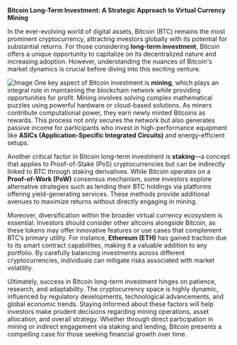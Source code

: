 **Bitcoin Long-Term Investment: A Strategic Approach to Virtual Currency Mining**

In the ever-evolving world of digital assets, Bitcoin (BTC) remains the most prominent cryptocurrency, attracting investors globally with its potential for substantial returns. For those considering **long-term investment**, Bitcoin offers a unique opportunity to capitalize on its decentralized nature and increasing adoption. However, understanding the nuances of Bitcoin's market dynamics is crucial before diving into this exciting venture.


![Image](https://github.com/user-attachments/assets/31692037-0104-4703-abd1-696b6a7dd41b)
One key aspect of Bitcoin investment is **mining**, which plays an integral role in maintaining the blockchain network while providing opportunities for profit. Mining involves solving complex mathematical puzzles using powerful hardware or cloud-based solutions. As miners contribute computational power, they earn newly minted Bitcoins as rewards. This process not only secures the network but also generates passive income for participants who invest in high-performance equipment like **ASICs (Application-Specific Integrated Circuits)** and energy-efficient setups.

Another critical factor in Bitcoin long-term investment is **staking**—a concept that applies to Proof-of-Stake (PoS) cryptocurrencies but can be indirectly linked to BTC through staking derivatives. While Bitcoin operates on a **Proof-of-Work (PoW)** consensus mechanism, some investors explore alternative strategies such as lending their BTC holdings via platforms offering yield-generating services. These methods provide additional avenues to maximize returns without directly engaging in mining.

Moreover, diversification within the broader virtual currency ecosystem is essential. Investors should consider other altcoins alongside Bitcoin, as these tokens may offer innovative features or use cases that complement BTC’s primary utility. For instance, **Ethereum (ETH)** has gained traction due to its smart contract capabilities, making it a valuable addition to any portfolio. By carefully balancing investments across different cryptocurrencies, individuals can mitigate risks associated with market volatility.

Ultimately, success in Bitcoin long-term investment hinges on patience, research, and adaptability. The cryptocurrency space is highly dynamic, influenced by regulatory developments, technological advancements, and global economic trends. Staying informed about these factors will help investors make prudent decisions regarding mining operations, asset allocation, and overall strategy. Whether through direct participation in mining or indirect engagement via staking and lending, Bitcoin presents a compelling case for those seeking financial growth over time.